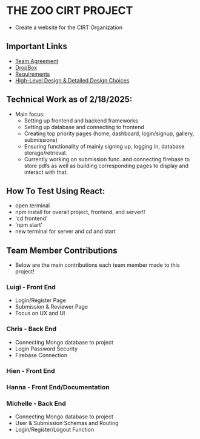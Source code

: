 # THE ZOO CIRT PROJECT
- Create a website for the CIRT Organization

## Important Links
- [Team Agreement](https://docs.google.com/document/d/1mZb6neBytob7zKYHTqvUWqZxjLNS2G3Xk6GKrJPKVVI/edit?usp=sharing)
- [DropBox](https://www.dropbox.com/scl/fo/xvikjrl9ob1ukagjmxs43/AKxChc2clfhdJ03SJDHrACo?rlkey=j2s4ux0se4konjxcrfzqdkd1o&st=7gfhzz2k&dl=0)
- [Requirements](https://docs.google.com/document/d/1lFIXtXBgnSvL8d2HnRoLCGoNdaF_c6cdfq0GLQ3BuXE/edit?usp=sharing)
- [High-Level Design & Detailed Design Choices](https://docs.google.com/document/d/1wyFex_5XaIXCU4bGs7JTG4qBH1iVAm-tuMCLuVPQKoE/edit?tab=t.0)

## Technical Work as of 2/18/2025:
- Main focus:
    - Setting up frontend and backend frameworks
    - Setting up database and connecting to frontend
    - Creating top priority pages (home, dashboard, login/signup, gallery, submissions)
    - Ensuring functionality of mainly signing up, logging in, database storage/retrieval.
    - Currently working on submission func. and connecting firebase to store pdfs as well as building corresponding pages to display and interact with that.

## How To Test Using React:
- open terminal
- npm install for overall project, frontend, and server!!
- 'cd frontend'
- 'npm start'
- new terminal for server and cd and start



## Team Member Contributions
- Below are the main contributions each team member made to this project!

### Luigi - Front End
- Login/Register Page
- Submission & Reviewer Page
- Focus on UX and UI

### Chris - Back End
- Connecting Mongo database to project
- Login Password Security
- Firebase Connection

### Hien - Front End

### Hanna - Front End/Documentation

### Michelle - Back End
- Connecting Mongo database to project
- User & Submission Schemas and Routing
- Login/Register/Logout Function
